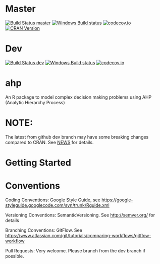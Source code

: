 # Master
[![Build Status master](https://travis-ci.org/gluc/ahp.svg?branch=master)](https://travis-ci.org/gluc/ahp)
[![Windows Build status]( https://ci.appveyor.com/api/projects/status/github/gluc/ahp?branch=master&svg=true)](https://ci.appveyor.com/project/gluc/ahp)
[![codecov.io](http://codecov.io/github/gluc/ahp/coverage.svg?branch=dev)](http://codecov.io/github/gluc/ahp?branch=dev)
[![CRAN Version](http://www.r-pkg.org/badges/version/ahp)](http://cran.rstudio.com/web/packages/ahp)

# Dev

[![Build Status dev](https://travis-ci.org/gluc/ahp.svg?branch=dev)](https://travis-ci.org/gluc/ahp)
[![Windows Build status]( https://ci.appveyor.com/api/projects/status/github/gluc/ahp?branch=dev&svg=true)](https://ci.appveyor.com/project/gluc/ahp)
[![codecov.io](http://codecov.io/github/gluc/ahp/coverage.svg?branch=master)](http://codecov.io/github/gluc/ahp?branch=master)

# ahp
An R package to model complex decision making problems using AHP (Analytic Hierarchy Process)

# NOTE:
The latest from github dev branch may have some breaking changes compared to CRAN. See [NEWS](https://github.com/gluc/ahp/blob/dev/NEWS) for details.

# Getting Started

# Conventions

Coding Conventions: Google Style Guide, see https://google-styleguide.googlecode.com/svn/trunk/Rguide.xml

Versioning Conventions: SemanticVersioning. See http://semver.org/ for details

Branching Conventions: GitFlow. See https://www.atlassian.com/git/tutorials/comparing-workflows/gitflow-workflow

Pull Requests: Very welcome. Please branch from the dev branch if possible.
